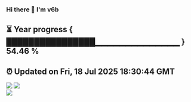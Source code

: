 ### Hi there 👋  I'm v6b  
⏳ Year progress { ████████████████▁▁▁▁▁▁▁▁▁▁▁▁▁▁ } 54.46 %
---
⏰ Updated on Fri, 18 Jul 2025 18:30:44 GMT
---
![](https://github-readme-stats.vercel.app/api?username=v6b&bg_color=30,e96443,904e95&title_color=fff&text_color=fff&layout=compact)
![](https://github-readme-stats.vercel.app/api/top-langs/?username=v6b&layout=compact&bg_color=30,e96443,904e95&title_color=fff&text_color=fff)  
![](https://gcore.jsdelivr.net/gh/v6b/v6b@main/assets/github-contribution-grid-snake.svg)


